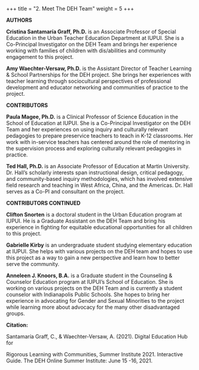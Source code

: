 +++
title = "2. Meet The DEH Team"
weight = 5
+++

**AUTHORS**

**Cristina Santamaría Graff, Ph.D.** is an Associate Professor of Special Education in the Urban Teacher Education Department at IUPUI. She is a Co-Principal Investigator on the DEH Team and brings her experience working with families of children with dis/abilities and community engagement to this project.

**Amy Waechter-Versaw, Ph.D.** is the Assistant Director of Teacher Learning & School Partnerships for the DEH project. She brings her experiences with teacher learning through sociocultural perspectives of professional development and educator networking and communities of practice to the project.

**CONTRIBUTORS**

**Paula Magee, Ph.D.** is a Clinical Professor of Science Education in the School of Education at IUPUI. She is a Co-Principal Investigator on the DEH Team and her experiences on using inquiry and culturally relevant pedagogies to prepare preservice teachers to teach in K-12 classrooms. Her work with in-service teachers has centered around the role of mentoring in the supervision process and exploring culturally relevant pedagogies in practice.


**Ted Hall, Ph.D.** is an Associate Professor of Education at Martin University. Dr. Hall’s scholarly interests span instructional design, critical pedagogy, and community-based inquiry methodologies, which has involved extensive field research and teaching in West Africa, China, and the Americas. Dr. Hall serves as a Co-PI and consultant on the project.

**CONTRIBUTORS CONTINUED**


**Clifton Snorten** is a doctoral student in the Urban Education program at IUPUI. He is a Graduate Assistant on the DEH Team and bring his experience in fighting for equitable educational opportunities for all children to this project.

**Gabrielle Kirby** is an undergraduate student studying elementary education at IUPUI. She helps with various projects on the DEH team and hopes to use this project as a way to gain a new perspective and learn how to better serve the community.

**Anneleen J. Knoors, B.A.** is a Graduate student in the Counseling & Counselor Education program at IUPUI’s School of Education. She is working on various projects on the DEH Team and is currently a student counselor with Indianapolis Public Schools. She hopes to bring her experience in advocating for Gender and Sexual Minorities to the project while learning more about advocacy for the many other disadvantaged groups.


**Citation:**

Santamaría Graff, C., & Waechter-Versaw, A. (2021). Digital Education Hub for

Rigorous Learning with Communities, Summer Institute 2021. Interactive Guide. The DEH Online Summer Institute: June 15 -16, 2021. 
